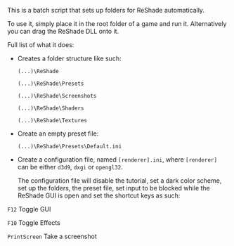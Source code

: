 This is a batch script that sets up folders for ReShade automatically.

To use it, simply place it in the root folder of a game and run it.
Alternatively you can drag the ReShade DLL onto it.

Full list of what it does:
* Creates a folder structure like such:

  `(...)\ReShade`

  `(...)\ReShade\Presets`

  `(...)\ReShade\Screenshots`

  `(...)\ReShade\Shaders`

  `(...)\ReShade\Textures`

* Create an empty preset file:

  `(...)\ReShade\Presets\Default.ini`

* Create a configuration file, named `[renderer].ini`, where `[renderer]` can be either `d3d9`, `dxgi` or `opengl32`.

  The configuration file will disable the tutorial, set a dark color scheme, set up the folders, the preset file, set input to be blocked while the ReShade GUI is open and set the shortcut keys as such:

 `F12` Toggle GUI

 `F10` Toggle Effects

 `PrintScreen` Take a screenshot

